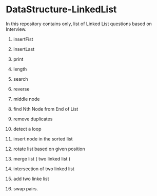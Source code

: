 # DataStructure-LinkedList

In this repository contains only, list of Linked List questions based on Interview.

1.	 insertFist

2.	 insertLast

3.	 print

4.	 length

5.	 search

6.	 reverse

7.	 middle node

8.	 find Nth Node from End of List

9.	 remove duplicates

10.	 detect a loop

11.	 insert node in the sorted list

12.  rotate list based on given position

13.  merge list ( two linked list )

14.  intersection of two linked list

15.  add two linke list

16.  swap pairs.
